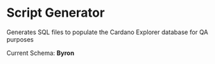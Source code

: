 # Script Generator

Generates SQL files to populate the Cardano Explorer database for QA purposes

Current Schema: **Byron**